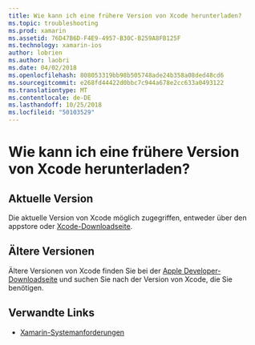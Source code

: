 ```yaml
---
title: Wie kann ich eine frühere Version von Xcode herunterladen?
ms.topic: troubleshooting
ms.prod: xamarin
ms.assetid: 76D47B6D-F4E9-4957-B30C-B259A8FB125F
ms.technology: xamarin-ios
author: lobrien
ms.author: laobri
ms.date: 04/02/2018
ms.openlocfilehash: 808053319bb98b505748ade24b358a08ded48cd6
ms.sourcegitcommit: e268fd44422d0bbc7c944a678e2cc633a0493122
ms.translationtype: MT
ms.contentlocale: de-DE
ms.lasthandoff: 10/25/2018
ms.locfileid: "50103529"
---
```

# <a name="how-can-i-download-a-previous-version-of-xcode"></a>Wie kann ich eine frühere Version von Xcode herunterladen?

## <a name="current-version"></a>Aktuelle Version

Die aktuelle Version von Xcode möglich zugegriffen, entweder über den appstore oder [Xcode-Downloadseite](https://developer.apple.com/xcode/downloads/).

## <a name="older-versions"></a>Ältere Versionen

Ältere Versionen von Xcode finden Sie bei der [Apple Developer-Downloadseite](https://developer.apple.com/downloads/) und suchen Sie nach der Version von Xcode, die Sie benötigen.

## <a name="related-links"></a>Verwandte Links
- [Xamarin-Systemanforderungen](~/cross-platform/get-started/requirements.md)
